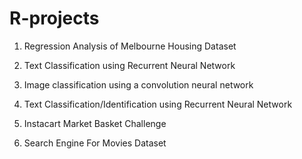 # R-projects

1.	Regression Analysis of Melbourne Housing Dataset

2.	Text Classification using Recurrent Neural Network  

3.	Image classification using a convolution neural network    			          	           

4.	Text Classification/Identification using Recurrent Neural Network		         

5.	Instacart Market Basket Challenge

6.  Search Engine For Movies Dataset
